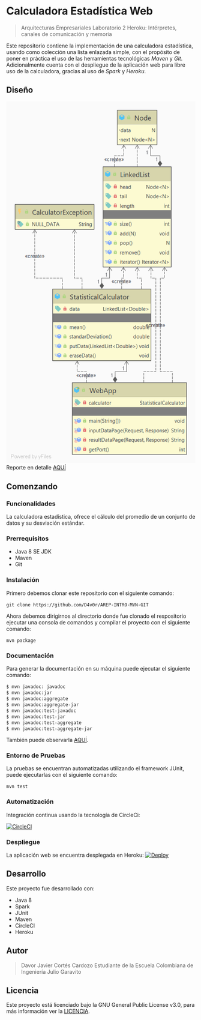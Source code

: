 # Calculadora Estadística Web
> Arquitecturas Empresariales
> Laboratorio 2
> Heroku: Intérpretes, canales de comunicación y memoria

Este repositorio contiene la implementación de una calculadora estadística, usando como colección una lista enlazada simple, con el propósito de poner en práctica el uso de las herramientas tecnológicas *Maven* y *Git*. Adicionalmente cuenta con el despliegue de la aplicación web para libre uso de la calculadora, gracias al uso de *Spark* y *Heroku*.

## Diseño

![](https://github.com/D4v0r/AREP-StatisticalCalculatorWeb/blob/master/img/Package%20arep.png?raw=true)
Reporte en detalle [AQUÍ](paper.pdf)


## Comenzando

### Funcionalidades
La calculadora estadística, ofrece el cálculo del promedio de un conjunto de datos y su desviación estándar.

### Prerrequisitos
+ Java 8 SE JDK 
+ Maven
+ Git

### Instalación
Primero debemos clonar este repositorio con el siguiente comando:

`````
git clone https://github.com/D4v0r/AREP-INTRO-MVN-GIT
`````

Ahora debemos dirigirnos al directorio donde fue clonado el respositorio ejecutar una consola de comandos y compilar el proyecto con el siguiente comando:

````
mvn package
````


### Documentación

Para generar la documentación en su máquina puede ejecutar el siguiente comando:
```
$ mvn javadoc: javadoc
$ mvn javadoc:jar
$ mvn javadoc:aggregate
$ mvn javadoc:aggregate-jar
$ mvn javadoc:test-javadoc
$ mvn javadoc:test-jar
$ mvn javadoc:test-aggregate
$ mvn javadoc:test-aggregate-jar
```
También puede observarla [AQUÍ](https://d4v0r.github.io/AREP-StatisticalCalculatorWeb/apidocs/index.html).


### Entorno de Pruebas

La pruebas se encuentran automatizadas utilizando el framework JUnit, puede ejecutarlas con el siguiente comando:
````
mvn test
````

### Automatización

Integración continua usando la tecnología de CircleCi:

[![CircleCI](https://circleci.com/gh/D4v0r/AREP-StatisticalCalculatorWeb.svg?style=svg)](https://circleci.com/gh/D4v0r/D4v0r/AREP-StatisticalCalculatorWeb)
### Despliegue

La aplicación web se encuentra desplegada en Heroku:
[![Deploy](https://www.herokucdn.com/deploy/button.svg)](https://warm-shelf-61069.herokuapp.com/inputdata)

## Desarrollo

Este proyecto fue desarrollado con:
+ Java 8
+ Spark
+ JUnit
+ Maven
+ CircleCI
+ Heroku

## Autor

>Davor Javier Cortés Cardozo
>Estudiante de la Escuela Colombiana de Ingeniería Julio Garavito

## Licencia

Este proyecto está licenciado bajo la GNU General Public License v3.0, para más información ver la [LICENCIA](LICENSE.txt).
